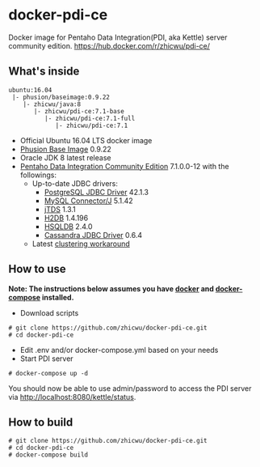 # docker-pdi-ce
Docker image for Pentaho Data Integration(PDI, aka Kettle) server community edition. https://hub.docker.com/r/zhicwu/pdi-ce/

## What's inside
```
ubuntu:16.04
 |- phusion/baseimage:0.9.22
    |- zhicwu/java:8
       |- zhicwu/pdi-ce:7.1-base
          |- zhicwu/pdi-ce:7.1-full
             |- zhicwu/pdi-ce:7.1
```
* Official Ubuntu 16.04 LTS docker image
* [Phusion Base Image](https://github.com/phusion/baseimage-docker) 0.9.22
* Oracle JDK 8 latest release
* [Pentaho Data Integration Community Edition](http://community.pentaho.com/) 7.1.0.0-12 with the followings:
    * Up-to-date JDBC drivers:
        * [PostgreSQL JDBC Driver](https://jdbc.postgresql.org/) 42.1.3
        * [MySQL Connector/J](http://dev.mysql.com/downloads/connector/j/) 5.1.42
        * [jTDS](https://sourceforge.net/projects/jtds/) 1.3.1
        * [H2DB](http://www.h2database.com) 1.4.196
        * [HSQLDB](http://hsqldb.org/) 2.4.0
        * [Cassandra JDBC Driver](https://github.com/zhicwu/cassandra-jdbc-driver) 0.6.4
    * Latest [clustering workaround](/zhicwu/pdi-cluster)

## How to use
**Note: The instructions below assumes you have [docker](https://docs.docker.com/engine/installation/) and [docker-compose](https://docs.docker.com/compose/install/) installed.**
- Download scripts
```
# git clone https://github.com/zhicwu/docker-pdi-ce.git
# cd docker-pdi-ce
```
- Edit .env and/or docker-compose.yml based on your needs
- Start PDI server
```
# docker-compose up -d
```
You should now be able to use admin/password to access the PDI server via [http://localhost:8080/kettle/status](http://localhost:8080/kettle/status).

## How to build
```
# git clone https://github.com/zhicwu/docker-pdi-ce.git
# cd docker-pdi-ce
# docker-compose build
```
